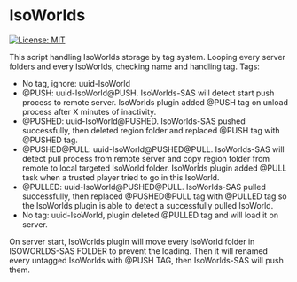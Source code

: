 IsoWorlds
============
[![License: MIT](https://img.shields.io/badge/License-MIT-blue.svg)](https://opensource.org/licenses/MIT)


This script handling IsoWorlds storage by tag system. Looping every server folders and every IsoWorlds, checking name and handling tag.
Tags:
- No tag, ignore: uuid-IsoWorld
- @PUSH: uuid-IsoWorld@PUSH. IsoWorlds-SAS will detect start push process to remote server. IsoWorlds plugin added @PUSH tag on unload process after X minutes of inactivity.
- @PUSHED: uuid-IsoWorld@PUSHED. IsoWorlds-SAS pushed successfully, then deleted region folder and replaced @PUSH tag with @PUSHED tag.
- @PUSHED@PULL: uuid-IsoWorld@PUSHED@PULL. IsoWorlds-SAS will detect pull process from remote server and copy region folder from remote to local targeted IsoWorld folder. IsoWorlds plugin added @PULL task when a trusted player tried to go in this IsoWorld.
- @PULLED: uuid-IsoWorld@PUSHED@PULL. IsoWorlds-SAS pulled successfully, then replaced @PUSHED@PULL tag with @PULLED tag so the IsoWorlds plugin is able to detect a successfully pulled IsoWorld.
- No tag: uuid-IsoWorld, plugin deleted @PULLED tag and will load it on server.

On server start, IsoWorlds plugin will move every IsoWorld folder in ISOWORLDS-SAS FOLDER to prevent the loading. Then it will renamed every untagged IsoWorlds with @PUSH TAG, then IsoWorlds-SAS will push them.

